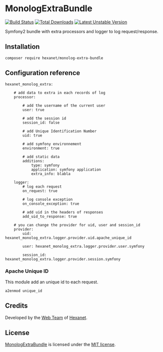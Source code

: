 # MonologExtraBundle

[![Build Status](https://api.travis-ci.org/Hexanet/MonologExtraBundle.svg)](http://travis-ci.org/Hexanet/MonologExtraBundle) 	[![Total Downloads](https://poser.pugx.org/hexanet/monolog-extra-bundle/downloads.png)](https://packagist.org/packages/hexanet/monolog-extra-bundle) [![Latest Unstable Version](https://poser.pugx.org/hexanet/monolog-extra-bundle/v/unstable.png)](https://packagist.org/packages/hexanet/monolog-extra-bundle)

Symfony2 bundle with extra processors and logger to log request/response.

## Installation

```
composer require hexanet/monolog-extra-bundle
```

## Configuration reference

```
hexanet_monolog_extra:

    # add data to extra in each records of log
    processor:

        # add the username of the current user
        user: true

        # add the session id
        session_id: false

        # add Unique Identification Number
        uid: true

        # add symfony environnement
        environment: true

        # add static data
        additions:
            type: symfony
            application: symfony application
            extra_info: blabla

    logger:
        # log each request
        on_request: true

        # log console exception
        on_console_exception: true

        # add uid in the headers of responses
        add_uid_to_response: true

    # you can change the provider for uid, user and session_id
    provider:
        uid: hexanet_monolog_extra.logger.provider.uid.apache_unique_id

        user: hexanet_monolog_extra.logger.provider.user.symfony

        session_id: hexanet_monolog_extra.logger.provider.session.symfony
```


### Apache Unique ID

This module add an unique id to each request.

```
a2enmod unique_id
```

## Credits

Developed by the [Web Team](https://teamweb.hexanet.fr/) of [Hexanet](http://www.hexanet.fr/).

## License

[MonologExtraBundle](https://github.com/Hexanet/MonologExtraBundle) is licensed under the [MIT license](LICENSE).
